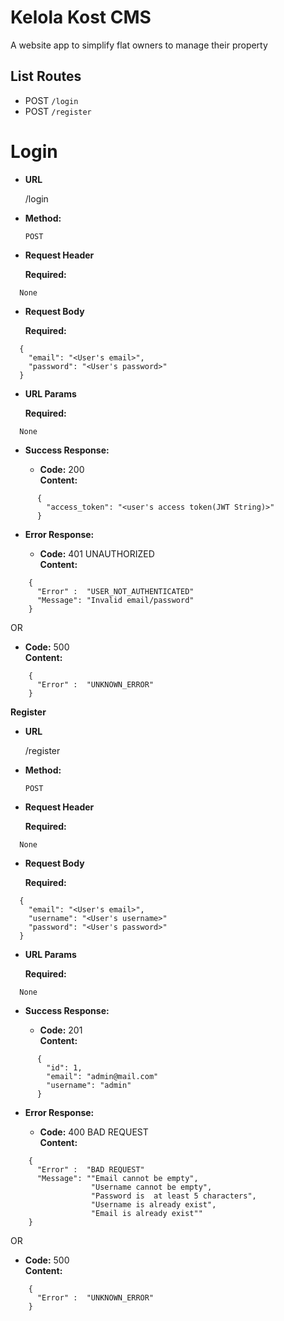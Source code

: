 # Kelola Kost CMS
A website app to simplify flat owners to manage their property

## List Routes
- POST `/login`
- POST `/register`

# **Login**

* **URL**

  /login

* **Method:**

  `POST`
  
*  **Request Header**

   **Required:**
``` 
  None
```   

* **Request Body**

  **Required:**
```
  {
    "email": "<User's email>",
    "password": "<User's password>"
  }
```
*  **URL Params**

   **Required:**
``` 
  None
``` 
  

* **Success Response:**

  * **Code:** 200 <br />
    **Content:**
```
      {
        "access_token": "<user's access token(JWT String)>"
      }
```

* **Error Response:**

  * **Code:** 401 UNAUTHORIZED <br />
    **Content:**
```
    {
      "Error" :  "USER_NOT_AUTHENTICATED"
      "Message": "Invalid email/password"
    }
```
  OR

* **Code:** 500 <br />
    **Content:**
```
    {
      "Error" :  "UNKNOWN_ERROR"
    }
```

**Register**

* **URL**

  /register

* **Method:**

  `POST`
  
*  **Request Header**

   **Required:**
``` 
  None
```   

* **Request Body**

  **Required:**
```
  {
    "email": "<User's email>",
    "username": "<User's username>"
    "password": "<User's password>"
  }
```
*  **URL Params**

   **Required:**
``` 
  None
``` 

* **Success Response:**

  * **Code:** 201 <br />
    **Content:**
```
      {
        "id": 1,
        "email": "admin@mail.com"
        "username": "admin"
      }
```

* **Error Response:**

  * **Code:** 400 BAD REQUEST <br />
    **Content:**
```
    {
      "Error" :  "BAD REQUEST"
      "Message": ""Email cannot be empty", 
                  "Username cannot be empty",
                  "Password is  at least 5 characters", 
                  "Username is already exist", 
                  "Email is already exist""
    }
```
  OR

* **Code:** 500 <br />
    **Content:**
```
    {
      "Error" :  "UNKNOWN_ERROR"
    }
```